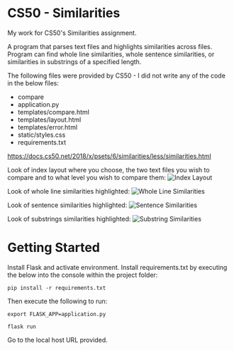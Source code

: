 # CS50 - Similarities
My work for CS50's Similarities assignment.

A program that parses text files and highlights similarities across files. Program can find whole line similarities, whole sentence similarities, or similarities in substrings of a specified length.

The following files were provided by CS50 - I did not write any of the code in the below files:
* compare
* application.py
* templates/compare.html
* templates/layout.html
* templates/error.html
* static/styles.css
* requirements.txt

https://docs.cs50.net/2018/x/psets/6/similarities/less/similarities.html


Look of index layout where you choose, the two text files you wish to compare and to what level you wish to compare them:
![Index Layout](https://i.imgur.com/goO1WeN.png)


Look of whole line similarities highlighted:
![Whole Line Similarities](https://i.imgur.com/aMjlnnC.png)


Look of sentence similarities highlighted:
![Sentence Similarities](https://i.imgur.com/voVwDlC.png)


Look of substrings similarities highlighted:
![Substring Similarities](https://i.imgur.com/LtWBgNG.png)


# Getting Started

Install Flask and activate environment. 
Install requirements.txt by executing the below into the console within the project folder:

```
pip install -r requirements.txt
```

Then execute the following to run:
```
export FLASK_APP=application.py
```
```
flask run
```

Go to the local host URL provided.
